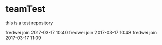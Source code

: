 # teamTest
this is a test repository


fredwei join 2017-03-17 10:40
fredwei join 2017-03-17 10:48
fredwei join 2017-03-17 11:09